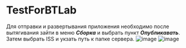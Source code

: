 # TestForBTLab
Для отправки и развертывания приложения необходимо после вытягивания зайти в меню ***Сборка*** и выбрать пункт ***Опубликавать***.
Затем выбрать ISS и укзать путь к папке сервера.
![image](https://github.com/MishinRoman/TestForBTLab/assets/24713688/d3e6ff69-7190-437f-94f0-16ea6eca00dc)
![image](https://github.com/MishinRoman/TestForBTLab/assets/24713688/30213eb9-55ec-4fe6-84ec-0ca8c0b4d186)
